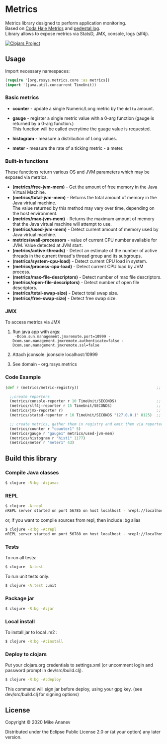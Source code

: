 # Metrics

Metrics library designed to perform application monitoring.  
Based on [Coda Hale Metrics](https://metrics.dropwizard.io/4.1.2/)
and [pedestal.log](https://github.com/pedestal/pedestal/tree/master/log).  
Library allows to expose metrics via StatsD, JMX, console, logs (slf4j).

[![Clojars Project](https://img.shields.io/clojars/v/org.rssys/metrics.svg)](https://clojars.org/org.rssys/metrics)

##  Usage

Import necessary namespaces:

```clojure
(require '[org.rssys.metrics.core :as metrics])
(import '(java.util.concurrent TimeUnit))
```

### Basic metrics

- **counter** - update a single Numeric/Long metric by the `delta` amount.  

- **gauge** - register a single metric value with a 0-arg function (gauge is returned by a 0-arg function.)  
This function will be called everytime the guage value is requested.

- **histogram** - measure a distribution of Long values.

- **meter** - measure the rate of a ticking metric - a meter.

### Built-in functions

These functions return various OS and JVM parameters which may be exposed via metrics.

- **(metrics/free-jvm-mem)** - Get the amount of free memory in the Java Virtual Machine.
- **(metrics/total-jvm-mem)** - Returns the total amount of memory in the Java virtual machine.  
The value returned by this method may vary over time, depending on the host environment.
- **(metrics/max-jvm-mem)** - Returns the maximum amount of memory that the Java virtual machine will attempt to use.
- **(metrics/used-jvm-mem)** - Detect current amount of memory used by Java virtual machine.
- **metrics/avail-processors** - value of current CPU number available for JVM. Value detected at JVM start.
- **(metrics/active-threads)** - Detect an estimate of the number of active threads in the current thread's thread group and its subgroups.
- **(metrics/system-cpu-load)** - Detect current CPU load in system.
- **(metrics/process-cpu-load)** - Detect current CPU load by JVM process.
- **(metrics/max-file-descriptors)** - Detect number of max file descriptors.
- **(metrics/open-file-descriptors)** - Detect number of open file descriptors.
- **(metrics/total-swap-size)** - Detect total swap size.
- **(metrics/free-swap-size)** - Detect free swap size.

### JMX

To access metrics via JMX 

1. Run java app with args:  
``` -Dcom.sun.management.jmxremote.port=10999 -Dcom.sun.management.jmxremote.authenticate=false -Dcom.sun.management.jmxremote.ssl=false```  
                             
2. Attach jconsole: jconsole localhost:10999  

3. See domain - org.rssys.metrics  
  
### Code Example 

```clojure
(def r (metrics/metric-registry))                                   ;; create metrics registry

  ;;create reporters
  (metrics/console-reporter r 10 TimeUnit/SECONDS)                  ;; report to console every 10 sec
  (metrics/slf4j-reporter r 15 TimeUnit/SECONDS)                    ;; report to logger every 15 sec
  (metrics/jmx-reporter r)                                          ;; expose current metrics via JMX
  (metrics/statsd-reporter r 10 TimeUnit/SECONDS "127.0.0.1" 8125)  ;; report to StatsD server via UDP every 10 sec

  ;; create metrics, gather them in registry and emit them via reporters
  (metrics/counter r "counter1" 5)
  (metrics/gauge r "gauge1" metrics/used-jvm-mem)                   
  (metrics/histogram r "hist1" 1177)
  (metrics/meter r "meter1" 43)
```

## Build this library

### Compile Java classes

```bash
$ clojure -R:bg -A:javac
```

### REPL

```bash
$ clojure -A:repl
nREPL server started on port 56785 on host localhost - nrepl://localhost:56785
```
or, if you want to compile sources from repl, then include :bg alias

```bash
$ clojure -R:bg -A:repl
nREPL server started on port 56788 on host localhost - nrepl://localhost:56788
```

### Tests

To run all tests:
```bash
$ clojure -A:test
```

To run unit tests only:
```bash
$ clojure -A:test :unit
```

### Package jar

```bash
$ clojure -R:bg -A:jar
```

### Local install

To install jar to local .m2 :

```bash
$ clojure -R:bg -A:install
```

### Deploy to clojars

Put your clojars.org credentials to settings.xml (or uncomment login and password prompt in dev/src/build.clj).

```bash
$ clojure -R:bg -A:deploy
```
This command will sign jar before deploy, using your gpg key. (see dev/src/build.clj for signing options)

## License

Copyright © 2020 Mike Ananev 

Distributed under the Eclipse Public License 2.0 or (at your option) any later version.
